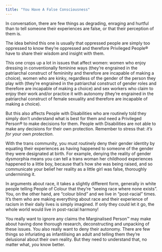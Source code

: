```yaml
---
title: "You Have A False Consciousness"
---
```


In conversation, there are few things as degrading, enraging and hurtful than to tell someone their experiences are false, or that their perception of them is.

The idea behind this one is usually that oppressed people are simply too oppressed to know they’re oppressed and therefore Privileged People® have to share their wisdom and insight with them.

This one crops up a lot in issues that affect women: women who enjoy dressing in conventionally feminine ways (they’re engrained in the patriarchal construct of femininity and therefore are incapable of making a choice), women who are kinky, regardless of the gender of the person they play with (they’re engrained in the patriarchal construct of gender roles and therefore are incapable of making a choice) and sex workers who claim to enjoy their work and/or practice it with autonomy (they’re engrained in the patriarchal construct of female sexuality and therefore are incapable of making a choice).

But this also affects People with Disabilities who are routinely told they simply don’t understand what is best for them and need a Privileged Person® to make decisions for them. People with Disabilities are not able to make any decisions for their own protection. Remember to stress that: *it’s for your own protection*.

With the trans community, you must routinely deny their gender identity by equating their experiences as having happened to someone of the gender they were designated at birth. For example, denying the reality of gender dysmorphia means you can tell a trans woman her childhood experiences happened to a little boy, because that’s how she was being raised, and so communicate your belief her reality as a little girl was false, thoroughly undermining it.

In arguments about race, it takes a slightly different form, generally in white people telling People of Colour that they’re “seeing race where none exists”. You, on the other hand, are “colour blind” and we live in “post-racial” times. It’s them who are making everything about race and their experience of racism in their daily lives is simply imagined. If only they could let it go, the whole world would live in post-racial harmony!

You really want to ignore any claims the Marginalised Person™ may make about having done thorough research, deconstructing and unpacking of these issues. You also really want to deny their autonomy. There are few things so infuriating as infantilising an adult and telling them they’re delusional about their own reality. But they need to understand that, no matter what, *you* know better.
